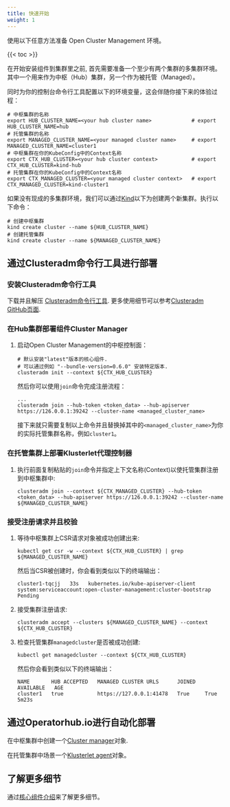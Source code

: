 ```yaml
---
title: 快速开始
weight: 1
---
```


使用以下任意方法准备 Open Cluster Management 环境。

<!-- spellchecker-disable -->

{{< toc >}}

在开始安装组件到集群里之前, 首先需要准备一个至少有两个集群的多集群环境。 其中一个用来作为中枢（Hub）集群，另一个作为被托管（Managed）。

同时为你的控制台命令行工具配置以下的环境变量，这会伴随你接下来的体验过程：

```Shell
# 中枢集群的名称
export HUB_CLUSTER_NAME=<your hub cluster name>             # export HUB_CLUSTER_NAME=hub
# 托管集群的名称
export MANAGED_CLUSTER_NAME=<your managed cluster name>     # export MANAGED_CLUSTER_NAME=cluster1
# 中枢集群在你的KubeConfig中的Context名称
export CTX_HUB_CLUSTER=<your hub cluster context>           # export CTX_HUB_CLUSTER=kind-hub
# 托管集群在你的KubeConfig中的Context名称
export CTX_MANAGED_CLUSTER=<your managed cluster context>   # export CTX_MANAGED_CLUSTER=kind-cluster1
```

如果没有现成的多集群环境，我们可以通过[Kind](https://kind.sigs.k8s.io)以下为创建两个新集群。执行以下命令：

```Shell
# 创建中枢集群
kind create cluster --name ${HUB_CLUSTER_NAME}
# 创建托管集群
kind create cluster --name ${MANAGED_CLUSTER_NAME}
```

## 通过Clusteradm命令行工具进行部署

### 安装Clusteradm命令行工具

下载并且解压 [Clusteradm命令行工具](https://github.com/open-cluster-management-io/clusteradm/releases/latest). 更多使用细节可以参考[Clusteradm GitHub页面](https://github.com/open-cluster-management-io/clusteradm/blob/main/README.md#quick-start).

### 在Hub集群部署组件Cluster Manager

1. 启动Open Cluster Management的中枢控制面：

   ```Shell
   # 默认安装"latest"版本的核心组件.
   # 可以通过例如 "--bundle-version=0.6.0" 安装特定版本.
   clusteradm init --context ${CTX_HUB_CLUSTER}
   ```

   然后你可以使用`join`命令完成注册流程：

   ```Shell
   ...
   clusteradm join --hub-token <token_data> --hub-apiserver https://126.0.0.1:39242 --cluster-name <managed_cluster_name>
   ```

   接下来就只需要复制以上命令并且替换掉其中的`<managed_cluster_name>`为你的实际托管集群名称，例如`cluster1`。

### 在托管集群上部署Klusterlet代理控制器

1. 执行前面复制粘贴的`join`命令并指定上下文名称(Context)以使托管集群注册到中枢集群中:

   ```Shell
   clusteradm join --context ${CTX_MANAGED_CLUSTER} --hub-token <token_data> --hub-apiserver https://126.0.0.1:39242 --cluster-name ${MANAGED_CLUSTER_NAME}
   ```

### 接受注册请求并且校验 

1. 等待中枢集群上CSR请求对象被成功创建出来:

   ```Shell
   kubectl get csr -w --context ${CTX_HUB_CLUSTER} | grep ${MANAGED_CLUSTER_NAME}
   ```

   然后当CSR被创建时，你会看到类似以下的终端输出：

   ```Shell
   cluster1-tqcjj   33s   kubernetes.io/kube-apiserver-client   system:serviceaccount:open-cluster-management:cluster-bootstrap   Pending
   ```

2. 接受集群注册请求:

   ```Shell
   clusteradm accept --clusters ${MANAGED_CLUSTER_NAME} --context ${CTX_HUB_CLUSTER}
   ```

3. 检查托管集群`managedcluster`是否被成功创建:

   ```Shell
   kubectl get managedcluster --context ${CTX_HUB_CLUSTER}
   ```

   然后你会看到类似以下的终端输出：

   ```Shell
   NAME       HUB ACCEPTED   MANAGED CLUSTER URLS      JOINED   AVAILABLE   AGE
   cluster1   true           https://127.0.0.1:41478   True     True        5m23s
   ```

## 通过Operatorhub.io进行自动化部署

在中枢集群中创建一个[Cluster manager](https://operatorhub.io/operator/cluster-manager)对象.

在托管集群中场景一个[Klusterlet agent](https://operatorhub.io/operator/klusterlet)对象。

## 了解更多细节

通过[核心组件介绍](/getting-started/core)来了解更多细节。
